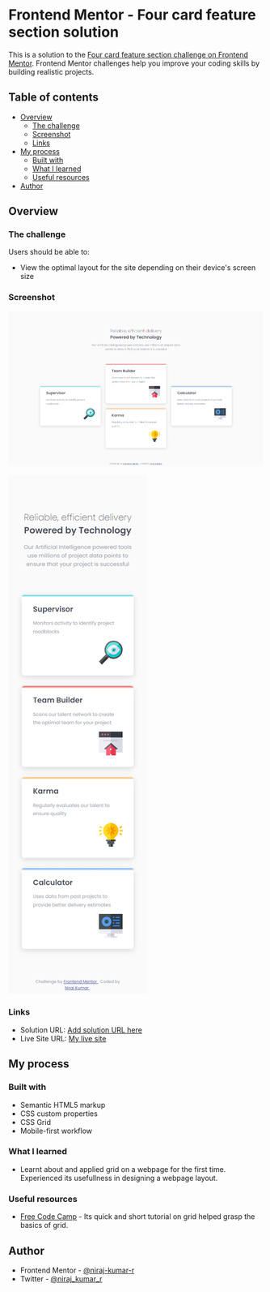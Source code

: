 # Frontend Mentor - Four card feature section solution

This is a solution to the [Four card feature section challenge on Frontend Mentor](https://www.frontendmentor.io/challenges/four-card-feature-section-weK1eFYK). Frontend Mentor challenges help you improve your coding skills by building realistic projects. 

## Table of contents

- [Overview](#overview)
  - [The challenge](#the-challenge)
  - [Screenshot](#screenshot)
  - [Links](#links)
- [My process](#my-process)
  - [Built with](#built-with)
  - [What I learned](#what-i-learned)
  - [Useful resources](#useful-resources)
- [Author](#author)

## Overview

### The challenge

Users should be able to:

- View the optimal layout for the site depending on their device's screen size

### Screenshot

![desktop](finished-screenshots/desktop.png)

![mobile](finished-screenshots/mobile.png)

### Links

- Solution URL: [Add solution URL here](https://your-solution-url.com)
- Live Site URL: [My live site](https://niraj-four-section-feature-card.netlify.app/)

## My process

### Built with

- Semantic HTML5 markup
- CSS custom properties
- CSS Grid
- Mobile-first workflow

### What I learned

- Learnt about and applied grid on a webpage for the first time. Experienced its usefullness in designing a webpage layout.



### Useful resources

- [Free Code Camp](https://www.freecodecamp.org/) - Its quick and short tutorial on grid helped grasp the basics of grid.

## Author

<!-- - Website - [Add your name here](https://www.your-site.com) -->
- Frontend Mentor - [@niraj-kumar-r](https://www.frontendmentor.io/profile/niraj-kumar-r)
- Twitter - [@niraj_kumar_r](https://www.twitter.com/niraj_kumar_r)
